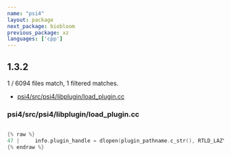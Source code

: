```yaml
---
name: "psi4"
layout: package
next_package: biobloom
previous_package: xz
languages: ['cpp']
---
```

## 1.3.2
1 / 6094 files match, 1 filtered matches.

 - [psi4/src/psi4/libplugin/load_plugin.cc](#psi4srcpsi4libpluginload_plugincc)

### psi4/src/psi4/libplugin/load_plugin.cc

```cpp

{% raw %}
47 |     info.plugin_handle = dlopen(plugin_pathname.c_str(), RTLD_LAZY);
{% endraw %}

```